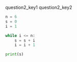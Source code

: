 question2_key1
question2_key2


```python
n = 6
s = 0
i = 1

while i <= n:
    s = s + i
    i = i + 1

print(s)
 ```